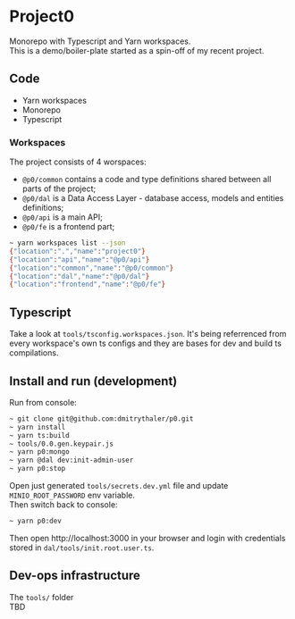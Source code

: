 # Project0

Monorepo with Typescript and Yarn workspaces.<br />
This is a demo/boiler-plate started as a spin-off of my recent project.

## Code

* Yarn workspaces
* Monorepo
* Typescript

### Workspaces

The project consists of 4 worspaces:
* `@p0/common` contains a code and type definitions shared between all parts of the project;
* `@p0/dal` is a Data Access Layer - database access, models and entities definitions;
* `@p0/api` is a main API;
* `@p0/fe` is a frontend part;

```bash
~ yarn workspaces list --json
{"location":".","name":"project0"}
{"location":"api","name":"@p0/api"}
{"location":"common","name":"@p0/common"}
{"location":"dal","name":"@p0/dal"}
{"location":"frontend","name":"@p0/fe"}
```

## Typescript

Take a look at `tools/tsconfig.workspaces.json`. It's being referrenced from every workspace's own ts configs and they are bases for dev and build ts compilations.

## Install and run (development)

Run from console:
```bash
~ git clone git@github.com:dmitrythaler/p0.git
~ yarn install
~ yarn ts:build
~ tools/0.0.gen.keypair.js
~ yarn p0:mongo
~ yarn @dal dev:init-admin-user
~ yarn p0:stop
```
Open just generated `tools/secrets.dev.yml` file and update `MINIO_ROOT_PASSWORD` env variable. \
Then switch back to console:
```bash
~ yarn p0:dev
```

Then open http://localhost:3000 in your browser and login with credentials stored in `dal/tools/init.root.user.ts`.

## Dev-ops infrastructure

The `tools/` folder  \
TBD


